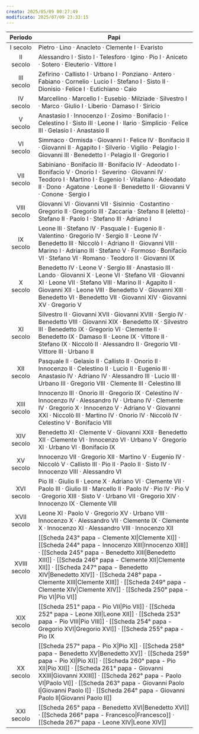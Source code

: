 ```yaml
---
creato: 2025/05/09 00:27:49
modificato: 2025/07/09 23:33:15
---
```



|   Periodo | Papi |
| :----------: | --------------------------------------------------------------------------------------------------------------------------------------------------------------------------------------------------------------------------------------------------------------------------------------------------------- |
|   I secolo | Pietro · Lino · Anacleto · Clemente I · Evaristo |
|  II secolo | Alessandro I · Sisto I · Telesforo · Igino · Pio I · Aniceto · Sotero · Eleuterio · Vittore I |
|  III secolo | Zefirino · Callisto I · Urbano I · Ponziano · Antero · Fabiano · Cornelio · Lucio I · Stefano I · Sisto II · Dionisio · Felice I · Eutichiano · Caio |
|  IV secolo | Marcellino · Marcello I · Eusebio · Milziade · Silvestro I · Marco · Giulio I · Liberio · Damaso I · Siricio |
|   V secolo | Anastasio I · Innocenzo I · Zosimo · Bonifacio I · Celestino I · Sisto III · Leone I · Ilario · Simplicio · Felice III · Gelasio I · Anastasio II |
|  VI secolo | Simmaco · Ormisda · Giovanni I · Felice IV · Bonifacio II · Giovanni II · Agapito I · Silverio · Vigilio · Pelagio I · Giovanni III · Benedetto I · Pelagio II · Gregorio I |
|  VII secolo | Sabiniano · Bonifacio III · Bonifacio IV · Adeodato I · Bonifacio V · Onorio I · Severino · Giovanni IV · Teodoro I · Martino I · Eugenio I · Vitaliano · Adeodato II · Dono · Agatone · Leone II · Benedetto II · Giovanni V · Conone · Sergio I |
| VIII secolo | Giovanni VI · Giovanni VII · Sisinnio · Costantino · Gregorio II · Gregorio III · Zaccaria · Stefano II (eletto) · Stefano II · Paolo I · Stefano III · Adriano I |
|  IX secolo | Leone III · Stefano IV · Pasquale I · Eugenio II · Valentino · Gregorio IV · Sergio II · Leone IV · Benedetto III · Niccolò I · Adriano II · Giovanni VIII · Marino I · Adriano III · Stefano V · Formoso · Bonifacio VI · Stefano VI · Romano · Teodoro II · Giovanni IX |
|   X secolo | Benedetto IV · Leone V · Sergio III · Anastasio III · Lando · Giovanni X · Leone VI · Stefano VII · Giovanni XI · Leone VII · Stefano VIII · Marino II · Agapito II · Giovanni XII · Leone VIII · Benedetto V · Giovanni XIII · Benedetto VI · Benedetto VII · Giovanni XIV · Giovanni XV · Gregorio V |
|  XI secolo | Silvestro II · Giovanni XVII · Giovanni XVIII · Sergio IV · Benedetto VIII · Giovanni XIX · Benedetto IX · Silvestro III · Benedetto IX · Gregorio VI · Clemente II · Benedetto IX · Damaso II · Leone IX · Vittore II · Stefano IX · Niccolò II · Alessandro II · Gregorio VII · Vittore III · Urbano II |
|  XII secolo | Pasquale II · Gelasio II · Callisto II · Onorio II · Innocenzo II · Celestino II · Lucio II · Eugenio III · Anastasio IV · Adriano IV · Alessandro III · Lucio III · Urbano III · Gregorio VIII · Clemente III · Celestino III |
| XIII secolo | Innocenzo III · Onorio III · Gregorio IX · Celestino IV · Innocenzo IV · Alessandro IV · Urbano IV · Clemente IV · Gregorio X · Innocenzo V · Adriano V · Giovanni XXI · Niccolò III · Martino IV · Onorio IV · Niccolò IV · Celestino V · Bonifacio VIII |
|  XIV secolo | Benedetto XI · Clemente V · Giovanni XXII · Benedetto XII · Clemente VI · Innocenzo VI · Urbano V · Gregorio XI · Urbano VI · Bonifacio IX |
|  XV secolo | Innocenzo VII · Gregorio XII · Martino V · Eugenio IV · Niccolò V · Callisto III · Pio II · Paolo II · Sisto IV · Innocenzo VIII · Alessandro VI |
|  XVI secolo | Pio III · Giulio II · Leone X · Adriano VI · Clemente VII · Paolo III · Giulio III · Marcello II · Paolo IV · Pio IV · Pio V · Gregorio XIII · Sisto V · Urbano VII · Gregorio XIV · Innocenzo IX · Clemente VIII |
| XVII secolo | Leone XI · Paolo V · Gregorio XV · Urbano VIII · Innocenzo X · Alessandro VII · Clemente IX · Clemente X · Innocenzo XI · Alessandro VIII · Innocenzo XII |
| XVIII secolo | [[Scheda 243° papa - Clemente XI\|Clemente XI]] · [[Scheda 244° papa - Innocenzo XIII\|Innocenzo XIII]] · [[Scheda 245° papa - Benedetto XIII\|Benedetto XIII]] · [[Scheda 246° papa - Clemente XII\|Clemente XII]] · [[Scheda 247° papa - Benedetto XIV\|Benedetto XIV]] · [[Scheda 248° papa - Clemente XIII\|Clemente XIII]] · [[Scheda 249° papa - Clemente XIV\|Clemente XIV]] · [[Scheda 250° papa - Pio VI\|Pio VI]] |
|  XIX secolo | [[Scheda 251° papa - Pio VII\|Pio VII]] · [[Scheda 252° papa - Leone XII\|Leone XII]] · [[Scheda 253° papa - Pio VIII\|Pio VIII]] · [[Scheda 254° papa - Gregorio XVI\|Gregorio XVI]] · [[Scheda 255° papa - Pio IX|Pio IX]] · [[Scheda 256° papa - Leone XIII\|Leone XIII]] |
|  XX secolo | [[Scheda 257° papa - Pio X\|Pio X]] · [[Scheda 258° papa - Benedetto XV\|Benedetto XV]] · [[Scheda 259° papa - Pio XI\|Pio XI]] · [[Scheda 260° papa - Pio XII\|Pio XII]] · [[Scheda 261° papa - Giovanni XXIII\|Giovanni XXIII]] · [[Scheda 262° papa - Paolo VI\|Paolo VI]] · [[Scheda 263° papa - Giovanni Paolo I\|Giovanni Paolo I]] · [[Scheda 264° papa - Giovanni Paolo II\|Giovanni Paolo II]] |
|  XXI secolo | [[Scheda 265° papa - Benedetto XVI\|Benedetto XVI]] · [[Scheda 266° papa - Francesco\|Francesco]] · [[Scheda 267° papa - Leone XIV\|Leone XIV]] |
